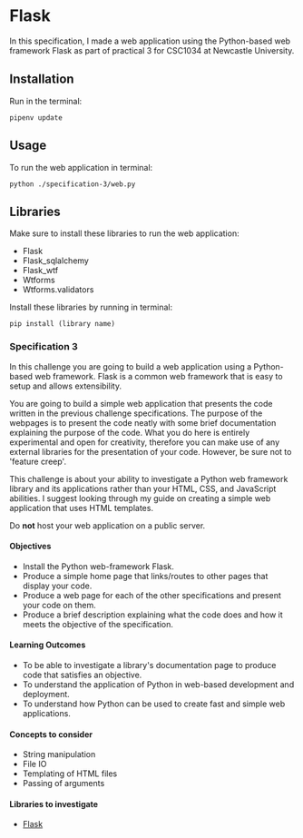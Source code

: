 # Flask

In this specification, I made a web application using the Python-based web framework Flask as
part of practical 3 for CSC1034 at Newcastle University.

## Installation

Run in the terminal: 

    pipenv update
    
## Usage

To run the web application in terminal:
    
    python ./specification-3/web.py
    
## Libraries

Make sure to install these libraries to run the web application:

* Flask
* Flask_sqlalchemy
* Flask_wtf
* Wtforms
* Wtforms.validators

Install these libraries by running in terminal:

    pip install (library name)



### Specification 3

In this challenge you are going to build a web application using a
Python-based web framework. Flask is a common web framework that is
easy to setup and allows extensibility.

You are going to build a simple web application that presents the code
written in the previous challenge specifications. The purpose of the
webpages is to present the code neatly with some brief documentation
explaining the purpose of the code. What you do here is entirely
experimental and open for creativity, therefore you can make use of
any external libraries for the presentation of your code. However, be
sure not to 'feature creep'.

This challenge is about your ability to investigate a Python web
framework library and its applications rather than your HTML, CSS, and
JavaScript abilities. I suggest looking through my guide on creating a
simple web application that uses HTML templates.

Do **not** host your web application on a public server.

#### Objectives

* Install the Python web-framework Flask.
* Produce a simple home page that links/routes to other pages that
  display your code.
* Produce a web page for each of the other specifications and present
  your code on them.
* Produce a brief description explaining what the code does and how it
  meets the objective of the specification.

#### Learning Outcomes

* To be able to investigate a library's documentation page to produce
  code that satisfies an objective.
* To understand the application of Python in web-based development and
  deployment.
* To understand how Python can be used to create fast and simple web
  applications.

#### Concepts to consider

* String manipulation
* File IO
* Templating of HTML files
* Passing of arguments

#### Libraries to investigate

* [Flask](https://www.fullstackpython.com/flask.html)
